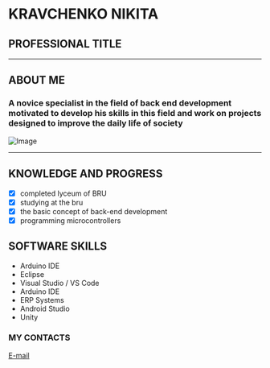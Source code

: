 # KRAVCHENKO NIKITA
## PROFESSIONAL TITLE
***
## ABOUT ME
### A novice specialist in the field of back end development  motivated to develop his skills in this field  and work on projects designed to improve the daily life of society
![Image](blob:https://web.telegram.org/f4ed37da-e06d-475a-9363-deef7db3986a)
***
## KNOWLEDGE AND PROGRESS
- [x] completed lyceum of BRU
- [x] studying at the bru
- [x] the basic concept of back-end development
- [x] programming microcontrollers
## SOFTWARE SKILLS
+ Arduino IDE
+ Eclipse
+ Visual Studio / VS Code
+ Arduino IDE
+ ERP Systems
+ Android Studio
+ Unity
### MY CONTACTS
[E-mail](https://mail.google.com/mail/u/0/#search/nikitakosmochev957%40gmail.com)

